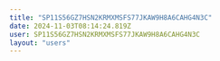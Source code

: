 ```yaml
---
title: "SP11S56GZ7HSN2KRMXMSFS77JKAW9H8A6CAHG4N3C"
date: 2024-11-03T08:14:24.819Z
user: SP11S56GZ7HSN2KRMXMSFS77JKAW9H8A6CAHG4N3C
layout: "users"
---
```

    